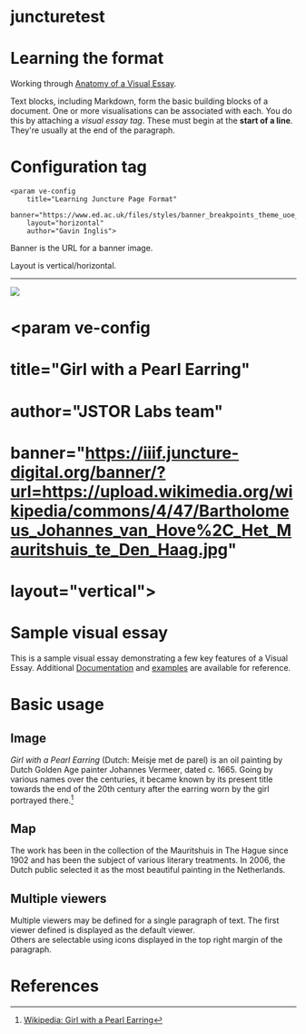 # juncturetest

# Learning the format

Working through [Anatomy of a Visual Essay](https://github.com/JSTOR-Labs/juncture/wiki/Anatomy-of-a-Visual-Essay).

Text blocks, including Markdown, form the basic building blocks of a document. One or more visualisations can be associated with each. You do this by attaching a *visual essay tag*. These must begin at the **start of a line**. They're usually at the end of the paragraph.  

# Configuration tag

    <param ve-config
        title="Learning Juncture Page Format"
        banner="https://www.ed.ac.uk/files/styles/banner_breakpoints_theme_uoe_tv_1x/public/banner/0054344c.jpg"
        layout="horizontal"
        author="Gavin Inglis">
        
Banner is the URL for a banner image.

Layout is vertical/horizontal.

---

<a href="https://juncture-digital.org"><img src="https://juncture-digital.org/images/ve-button.png"></a>

<param ve-config
        title="Learning Juncture Page Format"
        banner="https://www.ed.ac.uk/files/styles/banner_breakpoints_theme_uoe_tv_1x/public/banner/0054344c.jpg"
        layout="horizontal"
        author="Gavin Inglis">
        
# <param ve-config 
#        title="Girl with a Pearl Earring"
#        author="JSTOR Labs team"
#        banner="https://iiif.juncture-digital.org/banner/?url=https://upload.wikimedia.org/wikipedia/commons/4/47/Bartholomeus_Johannes_van_Hove%2C_Het_Mauritshuis_te_Den_Haag.jpg" 
#        layout="vertical">

<!-- Entities discussed throughout the essay are typically defined before the essay text and
     are thus available in all text.  Entity identifiers (QIDs) can be found in either
     Wikipedia or Wikidata (https://www.wikidata.org)> -->
<param ve-entity eid="Q185372"> <!-- Girl with a Pearl Earring painting -->
<param ve-entity eid="Q41264"> <!-- Johannes Vermeer -->
<param ve-entity eid="Q221092"> <!-- Mauritshuis -->
<param ve-entity eid="Q36600"> <!-- The Hague -->

# Sample visual essay

This is a sample visual essay demonstrating a few key features of a Visual Essay. Additional [Documentation](https://github.com/JSTOR-Labs/juncture/wiki) and [examples](https://jstor-labs.github.io/juncture-examples) are available for reference.
<param ve-image 
       manifest="https://iiif.juncture-digital.org/manifest/6dd738aed85597cac540ad31dd5818e86ef7f2918c7b43a9eb3123d5538e6e4c">

# Basic usage

## Image

_Girl with a Pearl Earring_ (Dutch: Meisje met de parel) is an oil painting by Dutch Golden Age painter Johannes Vermeer, 
dated c. 1665. Going by various names over the centuries, it became known by its present title towards the end of the 
20th century after the earring worn by the girl portrayed there.[^1]
<param ve-image 
       label="Girl with a Pearl Earring" 
       description="painting by Johannes Vermeer" 
       license="public domain" 
       url="https://upload.wikimedia.org/wikipedia/commons/0/0f/1665_Girl_with_a_Pearl_Earring.jpg">

## Map

The work has been in the collection of the Mauritshuis in The Hague since 1902 and has been the subject of various 
literary treatments. In 2006, the Dutch public selected it as the most beautiful painting in the Netherlands.
<param ve-map center="Q36600" zoom="11" prefer-geojson>

## Multiple viewers

Multiple viewers may be defined for a single paragraph of text.  The first viewer defined is displayed as the default viewer.  
Others are selectable using icons displayed in the top right margin of the paragraph.
<param ve-image 
       manifest="https://iiif.juncture-digital.org/manifest/6dd738aed85597cac540ad31dd5818e86ef7f2918c7b43a9eb3123d5538e6e4c">
<param ve-map center="Q36600" zoom="11">

# References

[^1]: [Wikipedia: Girl with a Pearl Earring](https://en.wikipedia.org/wiki/Girl_with_a_Pearl_Earring)
